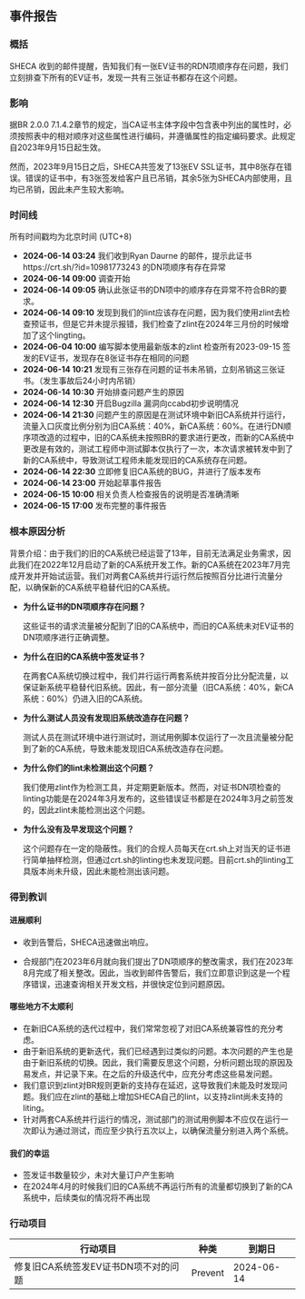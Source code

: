 ## 事件报告



### 概括

SHECA 收到的邮件提醒，告知我们有一张EV证书的RDN项顺序存在问题，我们立刻排查下所有的EV证书，发现一共有三张证书都存在这个问题。

### 影响

据BR 2.0.0 7.1.4.2章节的规定，当CA证书主体字段中包含表中列出的属性时，必须按照表中的相对顺序对这些属性进行编码，并遵循属性的指定编码要求。此规定自2023年9月15日起生效。

然而，2023年9月15日之后，SHECA共签发了13张EV SSL证书，其中8张存在错误。错误的证书中，有3张签发给客户且已吊销，其余5张为SHECA内部使用，且均已吊销，因此未产生较大影响。

### 时间线

所有时间戳均为北京时间 (UTC+8)

- **2024-06-14 03:24**  我们收到Ryan Daurne 的邮件，提示此证书https://crt.sh/?id=10981773243 的DN项顺序有存在异常
- **2024-06-14 09:00** 调查开始
- **2024-06-14 09:05**  确认此张证书的DN项中的顺序存在异常不符合BR的要求。
- **2024-06-14 09:10**  发现到我们的lint应该存在问题，因为我们使用zlint去检查预证书，但是它并未提示报错，我们检查了zlint在2024年三月份的时候增加了这个lingting。
- **2024-06-04 10:00** 编写脚本使用最新版本的zlint 检查所有2023-09-15 签发的EV证书，发现存在8张证书存在相同的问题
- **2024-06-14 10:21** 发现有三张存在问题的证书未吊销，立刻吊销这三张证书。（发生事故后24小时内吊销）
- **2024-06-14 10:30** 开始排查问题产生的原因
- **2024-06-14 12:30** 开启Bugzilla 漏洞向ccabd初步说明情况
- **2024-06-14 21:30** 问题产生的原因是在测试环境中新旧CA系统并行运行，流量入口灰度比例分别为旧CA系统：40%，新CA系统：60%。在进行DN顺序项改造的过程中，旧的CA系统未按照BR的要求进行更改，而新的CA系统中更改是有效的，测试工程师中测试脚本仅执行了一次，本次请求被转发中到了新的CA系统中，导致测试工程师未能发现旧的CA系统存在问题。
- **2024-06-14 22:30** 立即修复旧CA系统的BUG，并进行了版本发布
- **2024-06-14 23:00** 开始起草事件报告
- **2024-06-15 10:00** 相关负责人检查报告的说明是否准确清晰
- **2024-06-15 17:00** 发布完整的事件报告



### 根本原因分析

背景介绍：由于我们的旧的CA系统已经运营了13年，目前无法满足业务需求，因此我们在2022年12月启动了新的CA系统开发工作。新的CA系统在2023年7月完成开发并开始试运营。我们对两套CA系统并行运行然后按照百分比进行流量分配，以确保新的CA系统平稳替代旧的CA系统。

- **为什么证书的DN项顺序存在问题？**

   这些证书的请求流量被分配到了旧的CA系统中，而旧的CA系统未对EV证书的DN项顺序进行正确调整。

- **为什么在旧的CA系统中签发证书？** 

  在两套CA系统切换过程中，我们并行运行两套系统并按百分比分配流量，以保证新系统平稳替代旧系统。因此，有一部分流量（旧CA系统：40%，新CA系统：60%）仍进入旧的CA系统。

- **为什么测试人员没有发现旧系统改造存在问题？** 

  测试人员在测试环境中进行测试时，测试用例脚本仅运行了一次且流量被分配到了新的CA系统，导致未能发现旧CA系统改造存在问题。

- **为什么你们的lint未检测出这个问题？** 

  我们使用zlint作为检测工具，并定期更新版本。然而，对证书DN项检查的linting功能是在2024年3月发布的，这些错误证书都是在2024年3月之前签发的，因此zlint未能检测出这个问题。

- **为什么没有及早发现这个问题？** 

  这个问题存在一定的隐蔽性。我们的合规人员每天在crt.sh上对当天的证书进行简单抽样检测，但通过crt.sh的linting也未发现问题。目前crt.sh的linting工具版本尚未升级，因此未能检测出该问题。

### 得到教训

#### 进展顺利

- 收到告警后，SHECA迅速做出响应。

- 合规部门在2023年6月就向我们提出了DN项顺序的整改需求，我们在2023年8月完成了相关整改。因此，当收到邮件告警后，我们立即意识到这是一个程序错误，迅速查询相关开发文档，并很快定位到问题原因。

  

#### 哪些地方不太顺利

- 在新旧CA系统的迭代过程中，我们常常忽视了对旧CA系统兼容性的充分考虑。
- 由于新旧系统的更新迭代，我们已经遇到过类似的问题。本次问题的产生也是由于新旧系统的切换。因此，我们需要反思这个问题，分析问题出现的原因及易发点，并记录下来。在之后的升级迭代中，应充分考虑这些易发问题。
- 我们意识到zlint对BR规则更新的支持存在延迟，这导致我们未能及时发现问题。我们应在zlint的基础上增加SHECA自己的lint，以支持zlint尚未支持的liting。
- 针对两套CA系统并行运行的情况，测试部门的测试用例脚本不应仅在运行一次即认为通过测试，而应至少执行五次以上，以确保流量分别进入两个系统。

#### 我们的幸运

- 签发证书数量较少，未对大量订户产生影响
- 在2024年4月的时候我们旧的CA系统不再运行所有的流量都切换到了新的CA系统中，后续类似的情况将不再出现

### 行动项目

| 行动项目                             | 种类 | 到期日 |
| ------------------------------------ | ---- | ------ |
| 修复旧CA系统签发EV证书DN项不对的问题 |   Prevent   |   2024-06-14     |
